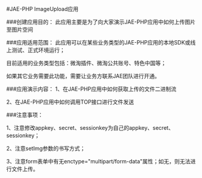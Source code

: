 #JAE-PHP ImageUpload应用

###创建应用目的：
此应用主要是为了向大家演示JAE-PHP应用中如何上传图片至图片空间

###应用适用范围：
此应用可以在某些业务类型的JAE-PHP应用的本地SDK或线上测试、正式环境运行；

目前适用的业务类型包括：微淘插件、微淘公共账号、特色中国等；

如果其它业务需要此功能，需要让业务方联系JAE团队进行开通。

###应用演示内容：
1、在JAE-PHP应用中如何获取上传的文件二进制流

2、在JAE-PHP应用中如何调用TOP接口进行文件发送

###注意事项：

1、注意修改appkey、secret、sessionkey为自己的appkey、secret、sessionkey；

2、注意setImg参数的书写方式；

3、注意form表单中有无enctype="multipart/form-data"属性；如无，则无法进行文件上传。
